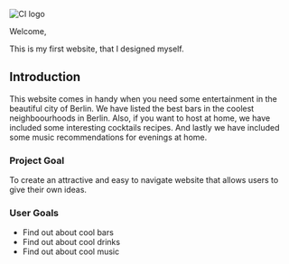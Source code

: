![CI logo](https://codeinstitute.s3.amazonaws.com/fullstack/ci_logo_small.png)

Welcome,

This is my first website, that I designed myself. 

## Introduction

This website comes in handy when you need some entertainment in the beautiful city of Berlin. We have listed the best bars in the coolest neighboourhoods in Berlin. Also, if you want to host at home, we have included some interesting cocktails recipes. And lastly we have included some music recommendations for evenings at home. 




### Project Goal

To create an attractive and easy to navigate website that allows users to give their own ideas. 

### User Goals

- Find out about cool bars 
- Find out about cool drinks 
- Find out about cool music 

